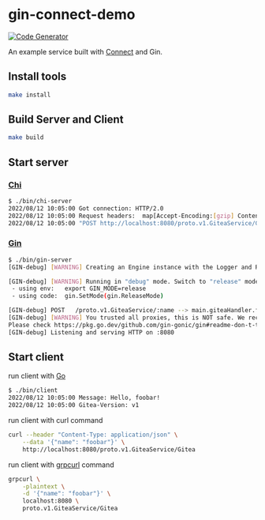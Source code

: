 # gin-connect-demo

[![Code Generator](https://github.com/go-training/gin-connect-demo/actions/workflows/codegen.yaml/badge.svg)](https://github.com/go-training/gin-connect-demo/actions/workflows/codegen.yaml)

An example service built with [Connect](https://connect.build) and Gin.

## Install tools

```sh
make install
```

## Build Server and Client

```sh
make build
```

## Start server

### [Chi](https://github.com/go-chi/chi)

```sh
$ ./bin/chi-server
2022/08/12 10:05:00 Got connection: HTTP/2.0
2022/08/12 10:05:00 Request headers:  map[Accept-Encoding:[gzip] Content-Type:[application/proto] Gitea-Header:[hello from connect] User-Agent:[connect-go/0.2.0 (go1.19)]]
2022/08/12 10:05:00 "POST http://localhost:8080/proto.v1.GiteaService/Gitea HTTP/2.0" from [::1]:58227 - 200 40B in 1.36225ms
```

### [Gin](https://github.com/gin-gonic/gin)

```sh
$ ./bin/gin-server
[GIN-debug] [WARNING] Creating an Engine instance with the Logger and Recovery middleware already attached.

[GIN-debug] [WARNING] Running in "debug" mode. Switch to "release" mode in production.
 - using env:   export GIN_MODE=release
 - using code:  gin.SetMode(gin.ReleaseMode)

[GIN-debug] POST   /proto.v1.GiteaService/:name --> main.giteaHandler.func1 (3 handlers)
[GIN-debug] [WARNING] You trusted all proxies, this is NOT safe. We recommend you to set a value.
Please check https://pkg.go.dev/github.com/gin-gonic/gin#readme-don-t-trust-all-proxies for details.
[GIN-debug] Listening and serving HTTP on :8080
```

## Start client

run client with [Go](https://go.dev)

```sh
$ ./bin/client
2022/08/12 10:05:00 Message: Hello, foobar!
2022/08/12 10:05:00 Gitea-Version: v1
```

run client with curl command

```sh
curl --header "Content-Type: application/json" \
    --data '{"name": "foobar"}' \
    http://localhost:8080/proto.v1.GiteaService/Gitea
```

run client with [grpcurl](https://github.com/fullstorydev/grpcurl) command

```sh
grpcurl \
    -plaintext \
    -d '{"name": "foobar"}' \
    localhost:8080 \
    proto.v1.GiteaService/Gitea
```
